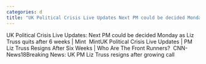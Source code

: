 ```yaml
---
categories: d
title: "UK Political Crisis Live Updates Next PM could be decided Monday as Liz Truss quits after 6 weeks  Mint  Mint"
---
```

UK Political Crisis Live Updates: Next PM could be decided Monday as Liz Truss quits after 6 weeks | Mint&nbsp;&nbsp;MintUK Political Crisis Live Updates | PM Liz Truss Resigns After Six Weeks | Who Are The Front Runners?&nbsp;&nbsp;CNN-News18Breaking News: UK PM Liz Truss resigns after growing call